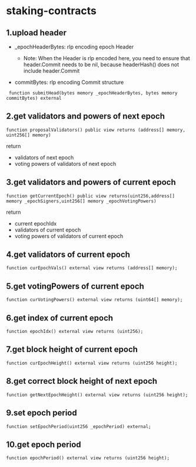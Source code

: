 # staking-contracts


## 1.upload header

- _epochHeaderBytes:  rlp encoding epoch Header
  - Note: When the Header is rlp encoded here, you need to ensure that header.Commit needs to be nil, because headerHash() does not include header.Commit

- commitBytes: rlp encoding Commit structure

```
 function submitHead(bytes memory _epochHeaderBytes, bytes memory commitBytes) external
```

## 2.get validators and powers of next epoch

```
function proposalValidators() public view returns (address[] memory, uint256[] memory) 
```
return
- validators of next epoch
- voting powers of validators of next epoch

## 3.get validators and powers of current epoch

```
function getCurrentEpoch() public view returns(uint256,address[] memory _epochSigners,uint256[] memory _epochVotingPowers) 
```
return
- current epochIdx
- validators of current epoch
- voting powers of validators of current epoch

## 4.get validators of current epoch
```
function curEpochVals() external view returns (address[] memory);
```
## 5.get votingPowers of current epoch
```
function curVotingPowers() external view returns (uint64[] memory);
```
## 6.get index of current epoch
```
function epochIdx() external view returns (uint256);
```
## 7.get block height of current epoch

```
function curEpochHeight() external view returns (uint256 height);
```
## 8.get correct block height of next epoch

```
function getNextEpochHeight() external view returns (uint256 height);

```
## 9.set epoch period

```
function setEpochPeriod(uint256 _epochPeriod) external;
```

## 10.get epoch period
```
function epochPeriod() external view returns (uint256 height);
```